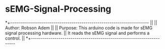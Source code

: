 # sEMG-Signal-Processing
*+----------------------------------------------------------------------
 ||
 ||         Author:  Robson Adem
 ||
 ||        Purpose:  This arduino code is made for sEMG signal processing hardware. 
 ||                  It reads the sEMG signal and performs a control. 
 ||
*+----------------------------------------------------------------------
